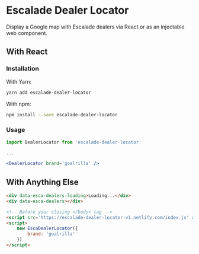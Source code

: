 # Escalade Dealer Locator

Display a Google map with Escalade dealers via React or as an injectable web component.

## With React

### Installation

With Yarn:

```bash
yarn add escalade-dealer-locator
```

With npm:

```bash
npm install --save escalade-dealer-locator
```

### Usage

```jsx
import DealerLocator from 'escalade-dealer-locator'

...

<DealerLocator brand='goalrilla' />
```

## With Anything Else

```html
<div data-esca-dealers-loading>Loading...</div>
<div data-esca-dealers></div>

<!-- Before your closing </body> tag -->
<script src='https://escalade-dealer-locator-v1.netlify.com/index.js' async></script>
<script>
	new EscaDealerLocator({
		brand: 'goalrilla'
	})
</script>
```